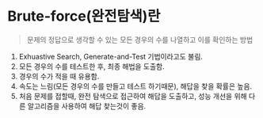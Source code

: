 # Brute-force(완전탐색)란

>  문제의 정답으로 생각할 수 있는 모든 경우의 수를 나열하고 이를 확인하는 방법

1. Exhuastive Search, Generate-and-Test 기법이라고도 불림.
2. 모든 경우의 수를 테스트한 후, 최종 해법을 도출함.
3. 경우의 수가 적을 때 유용함.
4. 속도는 느림(모든 경우의 수를 만들고 테스트 하기때문), 해답을 찾을 확률은 높음.
5. 처음 문제를 접할때, 완전 탐색으로 접근하여 해답을 도출하고, 성능 개선을 위해 다른 알고리즘을 사용하여 해답 찾는것이 좋음.

